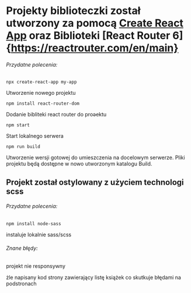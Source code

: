 # Projekty biblioteczki został utworzony za pomocą [Create React App](https://create-react-app.dev/) oraz Biblioteki [React Router 6]{https://reactrouter.com/en/main}



###### Przydatne polecenia:

`` npx create-react-app my-app ``

Utworzenie nowego projektu

`` npm install react-router-dom `` 

Dodanie bibliteki react router do proəektu

`` npm start `` 

Start lokalnego serwera 

`` npm run build ``

Utworzenie wersji gotowej do umieszczenia na docelowym serwerze. Pliki projektu będą dostępne w nowo utworzonym katalogu Build.

## Projekt został ostylowany z użyciem technologi scss

###### Przydatne polecenia:

`` npm install node-sass ``

instaluje lokalnie sass/scss

###### Znane błędy:

projekt nie responsywny

żle napisany kod strony zawierający listę książek co skutkuje błędami na podstronach
